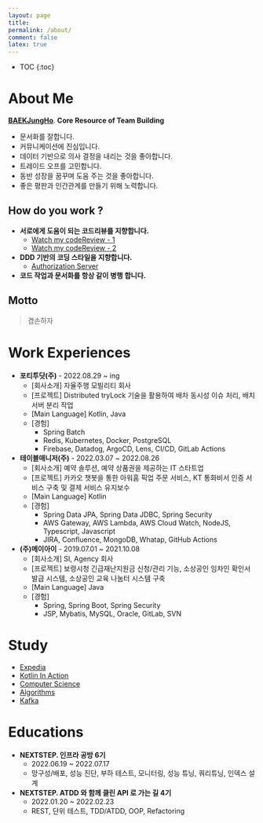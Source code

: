 ```yaml
---
layout: page
title:
permalink: /about/
comment: false
latex: true
---
```

* TOC
{:toc}

# About Me

__[BAEKJungHo](https://github.com/BAEKJungHo)__. __Core Resource of Team Building__ 

- 문서화를 잘합니다.
- 커뮤니케이션에 진심입니다.
- 데이터 기반으로 의사 결정을 내리는 것을 좋아합니다.
- 트레이드 오프를 고민합니다.
- 동반 성장을 꿈꾸며 도움 주는 것을 좋아합니다.
- 좋은 평판과 인간관계를 만들기 위해 노력합니다.

## How do you work ?

- __서로에게 도움이 되는 코드리뷰를 지향합니다.__
  - [Watch my codeReview - 1](https://github.com/cIonecoder/expedia/pull/25)
  - [Watch my codeReview - 2](https://github.com/cIonecoder/expedia/pull/45)
- __DDD 기반의 코딩 스타일을 지향합니다.__
  - [Authorization Server](https://github.com/asterlsker/housepit-auth-server/tree/dev)
- __코드 작업과 문서화를 항상 같이 병행 합니다.__

## Motto

> 겸손하자

# Work Experiences

- __포티투닷(주)__ - 2022.08.29 ~ ing
  - [회사소개] 자율주행 모빌리티 회사
  - [프로젝트] Distributed tryLock 기술을 활용하여 배차 동시성 이슈 처리, 배치 서버 분리 작업
  - [Main Language] Kotlin, Java
  - [경험]
    - Spring Batch
    - Redis, Kubernetes, Docker, PostgreSQL
    - Firebase, Datadog, ArgoCD, Lens, CI/CD, GitLab Actions
- __테이블매니저(주)__ - 2022.03.07 ~ 2022.08.26
  - [회사소개] 예약 솔루션, 예약 상품권을 제공하는 IT 스타트업
  - [프로젝트] 카카오 챗봇을 통한 아워홈 픽업 주문 서비스, KT 통화비서 인증 서비스 구축 및 결제 서비스 유지보수
  - [Main Language] Kotlin
  - [경험]
    - Spring Data JPA, Spring Data JDBC, Spring Security
    - AWS Gateway, AWS Lambda, AWS Cloud Watch, NodeJS, Typescript, Javascript
    - JIRA, Confluence, MongoDB, Whatap, GitHub Actions
- __(주)메이아이__ - 2019.07.01 ~ 2021.10.08
  - [회사소개] SI, Agency 회사
  - [프로젝트] 보령시청 긴급재난지원금 신청/관리 기능, 소상공인 임차인 확인서 발급 시스템, 소상공인 교육 나눔터 시스템 구축
  - [Main Language] Java
  - [경험]
    - Spring, Spring Boot, Spring Security
    - JSP, Mybatis, MySQL, Oracle, GitLab, SVN

# Study

- [Expedia](https://github.com/cIonecoder/expedia)
- [Kotlin In Action](https://github.com/kotlint/kotlin-in-action)
- [Computer Science](https://github.com/NKLCWDT/cs)
- [Algorithms](https://github.com/NKLCWDT/algorithms)
- [Kafka](https://github.com/asterlsker/kafka)

# Educations

- __NEXTSTEP. 인프라 공방 6기__
  - 2022.06.19 ~ 2022.07.17
  - 망구성/배포, 성능 진단, 부하 테스트, 모니터링, 성능 튜닝, 쿼리튜닝, 인덱스 설계
- __NEXTSTEP. ATDD 와 함께 클린 API 로 가는 길 4기__
    - 2022.01.20 ~ 2022.02.23
    - REST, 단위 테스트, TDD/ATDD, OOP, Refactoring

